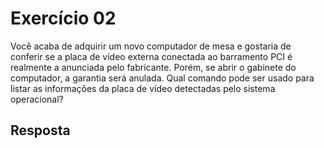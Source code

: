 # Exercício 02

Você acaba de adquirir um novo computador de mesa e gostaria de conferir se a placa de vídeo externa conectada ao barramento PCI é realmente a anunciada pelo fabricante. Porém, se abrir o gabinete do computador, a garantia será anulada. Qual comando pode ser usado para listar as informações da placa de vídeo detectadas pelo sistema operacional?

## Resposta

